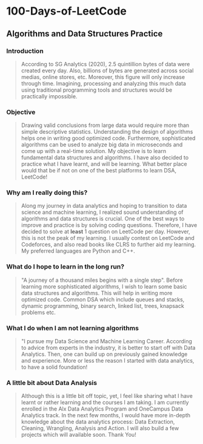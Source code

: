 # 100-Days-of-LeetCode
## Algorithms and Data Structures Practice

### Introduction

> According to SG Analytics (2020), 2.5 quintillion bytes of data were created every day. Also, billions of bytes are generated across social medias, online stores, etc. Moreover, this figure will only increase through time. Imagining, processing and analyzing this much data using traditional programming tools and structures would be practically impossible.
> 
### Objective

> Drawing valid conclusions from large data would require more than simple descriptive statistics. Understanding the design of algorithms helps one in writing good optimized code. Furthermore, sophisticated algorithms can be used to analyze big data in microseconds and come up with a real-time solution. My objective is to learn fundamental data structures and algorithms. I have also decided to practice what I have learnt, and will be learning. What better place would that be if not on one of the best platforms to learn DSA, LeetCode! 
>
### Why am I really doing this?

> Along my journey in data analytics and hoping to transition to data science and machine learning, I realized sound understanding of algorithms and data structures is crucial. One of the best ways to improve and practice is by solving coding questions. Therefore, I have decided to solve at **least** 1 question on LeetCode per day. However, this is not the peak of my learning. I usually contest on LeetCode and Codeforces, and also read books like CLRS to further aid my learning. My preferred languages are Python and C++.
>
### What do I hope to learn in the long run?

> "A journey of a thousand miles begins with a single step". Before learning more sophisticated algorithms, I wish to learn some basic data structures and algorithms. This will help in writing more optimized code. Common DSA which include queues and stacks, dynamic programming, binary search, linked list, trees, knapsack problems etc. 
>
### What I do when I am not learning algorithms  

> "I pursue my Data Science and Machine Learning Career. According to advice from experts in the industry, it is better to start off with Data Analytics. Then, one can build up on previously gained knowledge and experience. More or less the reason I started with data analytics, to have a solid foundation!
>
### A little bit about Data Analysis

> Although this is a little bit off topic, yet, I feel like sharing what I have learnt or rather learning and the courses I am taking. I am currently enrolled in the Alx Data Analytics Program and OneCampus Data Analytics track. In the next few months, I would have more in-depth knowledge about the data analytics process: Data Extraction, Cleaning, Wrangling, Analysis and Action. I will also build a few projects which will available soon. Thank You!
